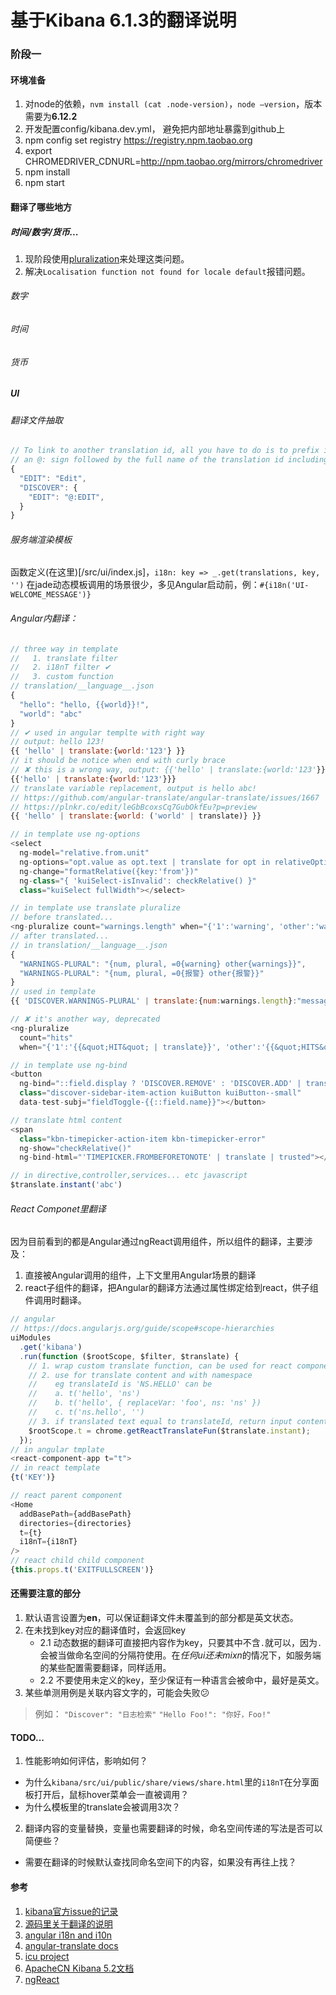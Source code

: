 # 基于Kibana 6.1.3的翻译说明

### 阶段一

#### 环境准备

1. 对node的依赖，`nvm install (cat .node-version)`，`node —version`，版本需要为**6.12.2**
2. 开发配置config/kibana.dev.yml， 避免把内部地址暴露到github上
3. npm config set registry https://registry.npm.taobao.org
4. export CHROMEDRIVER_CDNURL=http://npm.taobao.org/mirrors/chromedriver
5. npm install
6. npm start

#### 翻译了哪些地方

##### 时间/数字/货币...
1. 现阶段使用[pluralization](https://angular-translate.github.io/docs/#/guide/14_pluralization)来处理这类问题。
2. 解决`Localisation function not found for locale default`报错问题。

###### 数字

###### 时间

###### 货币

##### UI

###### 翻译文件抽取
```javascript
// To link to another translation id, all you have to do is to prefix its contents with 
// an @: sign followed by the full name of the translation id including the namespace you want to link to.
{
  "EDIT": "Edit",
  "DISCOVER": {
    "EDIT": "@:EDIT",
  }
}

```

###### 服务端渲染模板
函数定义(在这里)[/src/ui/index.js]，`i18n: key => _.get(translations, key, '')`
在jade动态模板调用的场景很少，多见Angular启动前，例：`#{i18n('UI-WELCOME_MESSAGE')}`

###### Angular内翻译：
```javascript
// three way in template
//   1. translate filter
//   2. i18nT filter ✔
//   3. custom function
// translation/__language__.json
{
  "hello": "hello, {{world}}!",
  "world": "abc"
}
// ✔ used in angular templte with right way
// output: hello 123!
{{ 'hello' | translate:{world:'123'} }}
// it should be notice when end with curly brace
// ✘ this is a wrong way, output: {{'hello' | translate:{world:'123'}}}
{{'hello' | translate:{world:'123'}}}
// translate variable replacement, output is hello abc!
// https://github.com/angular-translate/angular-translate/issues/1667
// https://plnkr.co/edit/leGbBcoxsCq7GubOkfEu?p=preview
{{ 'hello' | translate:{world: ('world' | translate)} }}

// in template use ng-options
<select
  ng-model="relative.from.unit"
  ng-options="opt.value as opt.text | translate for opt in relativeOptions"
  ng-change="formatRelative({key:'from'})"
  ng-class="{ 'kuiSelect-isInvalid': checkRelative() }"
  class="kuiSelect fullWidth"></select>

// in template use translate pluralize
// before translated...
<ng-pluralize count="warnings.length" when="{'1':'warning', 'other':'warnings'}"></ng-pluralize>
// after translated...
// in translation/__language__.json
{
  "WARNINGS-PLURAL": "{num, plural, =0{warning} other{warnings}}",
  "WARNINGS-PLURAL": "{num, plural, =0{报警} other{报警}}"
}
// used in template 
{{ 'DISCOVER.WARNINGS-PLURAL' | translate:{num:warnings.length}:"messageformat" }}

// ✘ it's another way, deprecated
<ng-pluralize
  count="hits"
  when="{'1':'{{&quot;HIT&quot; | translate}}', 'other':'{{&quot;HITS&quot; | translate}}'}"></ng-pluralize>

// in template use ng-bind
<button
  ng-bind="::field.display ? 'DISCOVER.REMOVE' : 'DISCOVER.ADD' | translate"
  class="discover-sidebar-item-action kuiButton kuiButton--small"
  data-test-subj="fieldToggle-{{::field.name}}"></button>

// translate html content
<span
  class="kbn-timepicker-action-item kbn-timepicker-error"
  ng-show="checkRelative()"
  ng-bind-html="'TIMEPICKER.FROMBEFORETONOTE' | translate | trusted"></span>

// in directive,controller,services... etc javascript
$translate.instant('abc')
```

###### React Componet里翻译
因为目前看到的都是Angular通过ngReact调用组件，所以组件的翻译，主要涉及：
1. 直接被Angular调用的组件，上下文里用Angular场景的翻译
2. react子组件的翻译，把Angular的翻译方法通过属性绑定给到react，供子组件调用时翻译。
```javascript
// angular
// https://docs.angularjs.org/guide/scope#scope-hierarchies
uiModules
  .get('kibana')
  .run(function ($rootScope, $filter, $translate) {
    // 1. wrap custom translate function, can be used for react component
    // 2. use for translate content and with namespace
    //    eg translateId is 'NS.HELLO' can be
    //    a. t('hello', 'ns')
    //    b. t('hello', { replaceVar: 'foo', ns: 'ns' })
    //    c. t('ns.hello', '')
    // 3. if translated text equal to translateId, return input content 'hello'
    $rootScope.t = chrome.getReactTranslateFun($translate.instant);
  });
// in angular tmplate
<react-component-app t="t">
// in react template
{t('KEY')}

// react parent component
<Home
  addBasePath={addBasePath}
  directories={directories}
  t={t}
  i18nT={i18nT}
/>
// react child child component
{this.props.t('EXITFULLSCREEN')}
```

#### 还需要注意的部分

1. 默认语言设置为**en**，可以保证翻译文件未覆盖到的部分都是英文状态。
2. 在未找到key对应的翻译值时，会返回key
	- 2.1 动态数据的翻译可直接把内容作为key，只要其中不含`.`就可以，因为`.`会被当做命名空间的分隔符使用。在*任何ui还未mixn*的情况下，如服务端的某些配置需要翻译，同样适用。
	- 2.2 不要使用未定义的key，至少保证有一种语言会被命中，最好是英文。
3. 某些单测用例是关联内容文字的，可能会失败:confused:

> 例如：
> `"Discover": "日志检索"`
> `"Hello Foo!": "你好，Foo!"`

#### TODO...

1. 性能影响如何评估，影响如何？
  - 为什么`kibana/src/ui/public/share/views/share.html`里的`i18nT`在分享面板打开后，鼠标hover菜单会一直被调用？
  - 为什么模板里的translate会被调用3次？
2. 翻译内容的变量替换，变量也需要翻译的时候，命名空间传递的写法是否可以简便些？
  - 需要在翻译的时候默认查找同命名空间下的内容，如果没有再往上找？


#### 参考
1. [kibana官方issue的记录](https://github.com/elastic/kibana/issues/6515)
2. [源码里关于翻译的说明](/docs/development/plugin/development-internationalization.asciidoc)
3. [angular i18n and i10n](https://docs.angularjs.org/guide/i18n)
4. [angular-translate docs](https://angular-translate.github.io/docs)
5. [icu project](http://userguide.icu-project.org/i18n)
6. [ApacheCN Kibana 5.2文档](http://cwiki.apachecn.org/pages/viewpage.action?pageId=8159377)
7. [ngReact](https://github.com/ngReact/ngReact)
